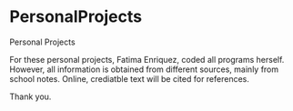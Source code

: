 # PersonalProjects
Personal Projects

For these personal projects, Fatima Enriquez, coded all programs herself. However, all information is obtained from different sources, mainly from school notes. Online, crediatble text will be cited for references. 

Thank you. 
